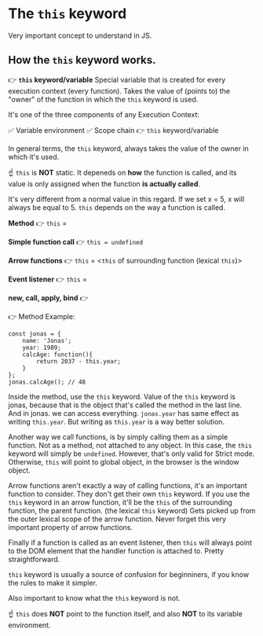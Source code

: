 # The `this` keyword

Very important concept to understand in JS.

## How the `this` keyword works.

👉 **`this` keyword/variable** Special variable that is created for every execution context (every function). Takes the value of (points to) the "owner" of the function in which the `this` keyword is used.

It's one of the three components of any Execution Context:

✅ Variable environment
✅ Scope chain
👉 `this` keyword/variable

In general terms, the `this` keyword, always takes the value of the owner in which it's used.

☝️ `this` is **NOT** static. It depeneds on **how** the function is called, and its value is only assigned when the function **is actually called**.

It's very different from a normal value in this regard. If we set x = 5, x will always be equal to 5. `this` depends on the way a function is called.

**Method** 👉 `this` = <Object that is calling the method>

**Simple function call** 👉 `this = undefined`

**Arrow functions** 👉 `this` = <`this` of surrounding function (lexical `this`)>

**Event listener** 👉 `this` = <DOM element that the handler is attached to>

**new, call, apply, bind** 👉 <Later in the course...>

👉 Method Example:

```
const jonas = {
    name: 'Jonas';
    year: 1989;
    calcAge: function(){
        return 2037 - this.year;
    }
};
jonas.calcAge(); // 48
```

Inside the method, use the `this` keyword. Value of the `this` keyword is jonas, because that is the object that's called the method in the last line. And in jonas. we can access everything. `jonas.year` has same effect as writing `this.year`. But writing as `this.year` is a way better solution.

Another way we call functions, is by simply calling them as a simple function. Not as a method, not attached to any object. In this case, the `this` keyword will simply be `undefined`. However, that's only valid for Strict mode. Otherwise, `this` will point to global object, in the browser is the window object.

Arrow functions aren't exactly a way of calling functions, it's an important function to consider. They don't get their own `this` keyword. If you use the `this` keyword in an arrow function, it'll be the `this` of the surrounding function, the parent function. (the lexical `this` keyword) Gets picked up from the outer lexical scope of the arrow function. Never forget this very important property of arrow functions.

Finally if a function is called as an event listener, then `this` will always point to the DOM element that the handler function is attached to. Pretty straightforward.

`this` keyword is usually a source of confusion for beginniners, if you know the rules to make it simpler.

Also important to know what the `this` keyword is not.

☝️ `this` does **NOT** point to the function itself, and also **NOT** to its variable environment.
